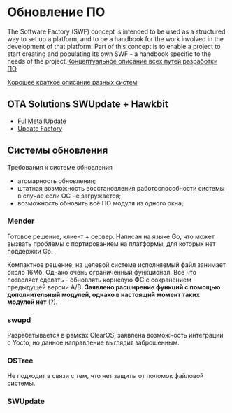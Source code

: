 # Обновление ПО

The Software Factory (SWF) concept is intended to be used as a structured way to set up a platform, and to be a handbook for the work involved in the development of that platform. Part of this concept is to enable a project to start creating and populating its own SWF - a handbook specific to the needs of the project.[Концептуальное описание всех путей разработки ПО](https://pelux.io/software-factory/PELUX-3.0/index.html)

[Хорошее краткое описание разных систем](https://pelux.io/software-factory/PELUX-3.0/swf-blueprint/docs/articles/architecture/vert-config-SOTA.html)

## OTA Solutions SWUpdate + Hawkbit

* [FullMetallUpdate](https://www.fullmetalupdate.io/docs/documentation/)
* [Update Factory](https://docs.updatefactory.io/)

## Системы обновления

Требования  к системе обновления

* атомарность обновления;
* штатная возможность восстановления работоспособности системы в случае если ОС не загружается;
* возможность обновить всё ПО модуля из одного окна;

### Mender

Готовое решение, клиент + сервер. Написан на языке Go, что может вызвать проблемы с портированием на платформы, для которых нет поддержки Go.

Компактное решение, на целевой системе исполняемый файл занимает около 16Мб. Однако очень ограниченный функционал. Все что позволяет сделать - обновлять корневую ФС с сохранением предыдущей версии A/B. **Заявлено расширение функций с помощью дополнительный модулей, однако в настоящий момент таких модулей нет** (?).

### swupd

Разрабатывается в рамках ClearOS, заявлена возможность интеграции с Yocto, но данное направление выглядит заброшенным.

### OSTree

Не подходит в связи с тем, что нет защиты от поломок файловой системы. 

### SWUpdate


